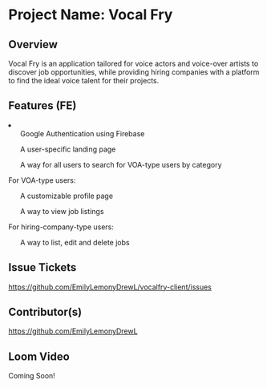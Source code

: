 # Project Name: Vocal Fry
## Overview
<p>Vocal Fry is an application tailored for voice actors and voice-over artists to discover job opportunities, while providing hiring companies with a platform to find the ideal voice talent for their projects.</p>

## Features (FE)

<li>
  <ul>Google Authentication using Firebase</ul>
  <ul>A user-specific landing page</ul>
  <ul>A way for all users to search for VOA-type users by category</ul>
  <p>For VOA-type users:</p>
  <ul>A customizable profile page</ul>
  <ul>A way to view job listings</ul>
  <p>For hiring-company-type users:</p>
  <ul>A way to list, edit and delete jobs</ul>
</li>

## Issue Tickets
https://github.com/EmilyLemonyDrewL/vocalfry-client/issues

## Contributor(s)
https://github.com/EmilyLemonyDrewL

## Loom Video
Coming Soon!


